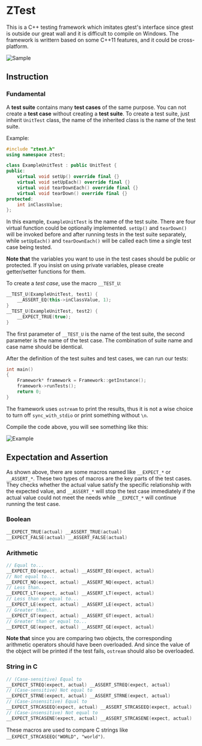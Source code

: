 # ZTest

This is a C++ testing framework which imitates gtest's interface since gtest is outside our great wall and it is difficult to compile on Windows. The framework is writtern based on some C++11 features, and it could be cross-platform.

![Sample](https://cloud.githubusercontent.com/assets/853842/6818613/0fe927b0-d2ee-11e4-830a-6c18a41e280e.png)

## Instruction

### Fundamental

A __test suite__ contains many __test cases__ of the same purpose. You can not create a __test case__ without creating a __test suite__. To create a test suite, just inherit `UnitTest` class, the name of the inherited class is the name of the test suite.

Example:
```cpp
#include "ztest.h"
using namespace ztest;

class ExampleUnitTest : public UnitTest {
public:
    virtual void setUp() override final {}
    virtual void setUpEach() override final {}
    virtual void tearDownEach() override final {}
    virtual void tearDown() override final {}
protected:
    int inClassValue;
};
```

In this example, `ExampleUnitTest` is the name of the test suite. There are four virtual function could be optionally implemented. `setUp()` and `tearDown()` will be invoked before and after running tests in the test suite separately, while `setUpEach()` and `tearDownEach()` will be called each time a single test case being tested.

**Note that** the variables you want to use in the test cases should be public or protected. If you insist on using private variables, please create getter/setter functions for them.

To create a *test case*, use the macro `__TEST_U`:

```cpp
__TEST_U(ExampleUnitTest, test1) {
    __ASSERT_EQ(this->inClassValue, 1);
}
__TEST_U(ExampleUnitTest, test2) {
    __EXPECT_TRUE(true);
}
```

The first parameter of `__TEST_U` is the name of the test suite, the second parameter is the name of the test case. The combination of suite name and case name should be identical.

After the definition of the test suites and test cases, we can run our tests:

```cpp
int main()
{
    Framework* framework = Framework::getInstance();
    framework->runTests();
    return 0;
}
```

The framework uses `ostream` to print the results, thus it is not a wise choice to turn off `sync_with_stdio` or print something without `\n`.

Compile the code above, you will see something like this:

![Example](https://cloud.githubusercontent.com/assets/853842/6819000/023a4df4-d2f5-11e4-80a1-b172ad871b3a.png)

## Expectation and Assertion

As shown above, there are some macros named like `__EXPECT_*` or `__ASSERT_*`. These two types of macros are the key parts of the test cases. They checks whether the actual value satisfy the specific relationship with the expected value, and `__ASSERT_*` will stop the test case immediately if the actual value could not meet the needs while `__EXPECT_*` will continue running the test case.

### Boolean

```cpp
__EXPECT_TRUE(actual) __ASSERT_TRUE(actual)
__EXPECT_FALSE(actual) __ASSERT_FALSE(actual)
```

### Arithmetic

```cpp
// Equal to...
__EXPECT_EQ(expect, actual) __ASSERT_EQ(expect, actual)
// Not equal to...
__EXPECT_NQ(expect, actual) __ASSERT_NQ(expect, actual)
// Less than...
__EXPECT_LT(expect, actual) __ASSERT_LT(expect, actual)
// Less than or equal to...
__EXPECT_LE(expect, actual) __ASSERT_LE(expect, actual)
// Greater than...
__EXPECT_GT(expect, actual) __ASSERT_GT(expect, actual)
// Greater than or equal to...
__EXPECT_GE(expect, actual) __ASSERT_GE(expect, actual)
```

**Note that** since you are comparing two objects, the corresponding arithmetic operators should have been overloaded. And since the value of the object will be printed if the test fails, `ostream` should also be overloaded.

### String in C

```cpp
// (Case-sensitive) Equal to
__EXPECT_STREQ(expect, actual) __ASSERT_STREQ(expect, actual)
// (Case-sensitive) Not equal to
__EXPECT_STRNE(expect, actual) __ASSERT_STRNE(expect, actual)
// (Case-insensitive) Equal to
__EXPECT_STRCASEEQ(expect, actual) __ASSERT_STRCASEEQ(expect, actual)
// (Case-insensitive) Not equal to
__EXPECT_STRCASENE(expect, actual) __ASSERT_STRCASENE(expect, actual)
```

These macros are used to compare C strings like `__EXPECT_STRCASEEQ("WORLD", "world")`.


